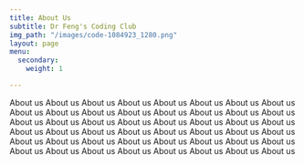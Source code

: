 ```yaml
---
title: About Us
subtitle: Dr Feng's Coding Club
img_path: "/images/code-1084923_1280.png"
layout: page
menu:
  secondary:
    weight: 1

---
```

About us About us About us About us About us About us About us About us About us About us About us About us About us About us About us About us About us About us About us About us About us About us About us About us About us About us About us About us About us About us About us About us About us About us About us About us About us About us About us About us About us About us About us About us About us About us About us About us 